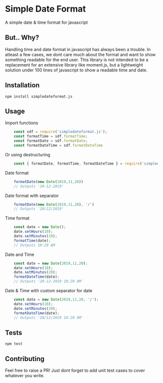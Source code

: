 Simple Date Format
=========

A simple date & time format for javascript

## But.. Why?

Handling time and date format in javascript has always been a trouble. In atleast a few cases, we dont care much about the format and want to show something readable for the end user. This library is not intended to be a replacement for an extensive library like moment.js, but a lightweight solution under 100 lines of javascript to show a readable time and date.

## Installation

  `npm install simpledateformat.js`

## Usage

Import functions
```javascript
    const sdf = require('simpledateformat.js');
    const formatTime = sdf.formatTime;
    const formatDate = sdf.formatDate;
    const formatDateTime = sdf.formatDateTime
```

Or using destructuring

```javascript
    const { formatDate, formatTime, formatDateTime } = require('simpledateformat.js');
```

Date format
```javascript
    formatDate(new Date(2019,11,20))
    // Outputs '20-12-2019'

```

Date format with separator
```javascript
    formatDate(new Date(2019,11,20), '/')
    // Outputs '20/12/2019'

```

Time format
```javascript
    const date = new Date();
    date.setHours(10);
    date.setMinutes(20);
    formatTime(date);
    // Outputs 10:20 AM
```

Date and Time
```javascript
    const date = new Date(2019,11,20);
    date.setHours(10);
    date.setMinutes(20);
    formatDateTime(date);
    // Outputs '20-12-2019 10:20 AM'
```

Date & Time with custom separator for date
```javascript
    const date = new Date(2019,11,20, '/');
    date.setHours(10);
    date.setMinutes(20);
    formatDateTime(date);
    // Outputs '20/12/2019 10:20 AM'
```
  

## Tests

  `npm test`

## Contributing
Feel free to raise a PR! Just dont forget to add unit test cases to cover whatever you write.